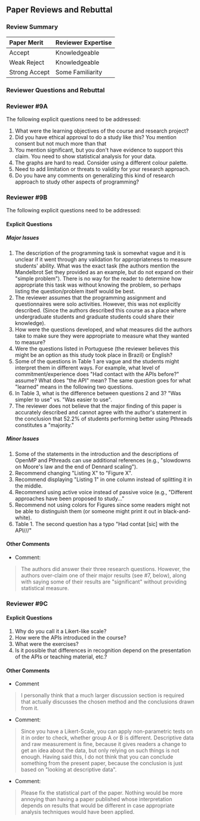 ## Paper Reviews and Rebuttal

### Review Summary

| Paper Merit   | Reviewer Expertise |
| :------------ | :----------------- |
| Accept        | Knowledgeable      |
| Weak Reject   | Knowledgeable      |
| Strong Accept | Some Familiarity   |

### Reviewer Questions and Rebuttal

### Reviewer #9A

The following explicit questions need to be addressed:

1. What were the learning objectives of the course and research project?
2. Did you have ethical approval to do a study like this? You mention consent
   but not much more than that
3. You mention significant, but you don't have evidence to support this claim.
   You need to show statistical analysis for your data.
4. The graphs are hard to read. Consider using a different colour palette.
5. Need to add limitation or threats to validity for your research approach.
6. Do you have any comments on generalizing this kind of research approach to
   study other aspects of programming?

### Reviewer #9B

The following explicit questions need to be addressed:

#### Explicit Questions

##### Major Issues

1. The description of the programming task is somewhat vague and it is unclear
   if it went through any validation for appropriateness to measure students'
   ability. What was the exact task (the authors mention the Mandelbrot Set
   they provided as an example, but do not expand on their "simple problem").
   There is no way for the reader to determine how appropriate this task was
   without knowing the problem, so perhaps listing the question/problem itself
   would be best.
2. The reviewer assumes that the programming assignment and questionnaires were
   solo activities. However, this was not explicitly described. (Since the
   authors described this course as a place where undergraduate students and
   graduate students could share their knowledge).
3. How were the questions developed, and what measures did the authors take to
   make sure they were appropriate to measure what they wanted to measure?
4. Were the questions listed in Portuguese (the reviewer believes this might be
   an option as this study took place in Brazil) or English?
5. Some of the questions in Table 1 are vague and the students might interpret
   them in different ways. For example, what level of commitment/experience
   does "Had contact with the APIs before?" assume? What does "the API" mean?
   The same question goes for what "learned" means in the following two
   questions.
6. In Table 3, what is the difference between questions 2 and 3? "Was simpler
   to use" vs. "Was easier to use".
7. The reviewer does not believe that the major finding of this paper is
   accurately described and cannot agree with the author's statement in the
   conclusion that 52.2% of students performing better using Pthreads
   constitutes a "majority."

##### Minor Issues

1. Some of the statements in the introduction and the descriptions of OpenMP
   and Pthreads can use additional references (e.g., "slowdowns on Moore's law
   and the end of Dennard scaling").
2. Recommend changing "Listing X" to "Figure X".
3. Recommend displaying "Listing 1" in one column instead of splitting it in
   the middle.
4. Recommend using active voice instead of passive voice (e.g., "Different
   approaches have been proposed to study..."
5. Recommend not using colors for Figures since some readers might not be able
   to distinguish them (or someone might print it out in black-and-white).
6. Table 1. The second question has a typo "Had contat [sic] with the API///"

#### Other Comments

- Comment:
> The authors did answer their three research questions. However, the authors
> over-claim one of their major results (see #7, below), along with saying some
> of their results are "significant" without providing statistical measure.

### Reviewer #9C

#### Explicit Questions

1. Why do you call it a Likert-like scale?
2. How were the APIs introduced in the course?
3. What were the exercises?
4. Is it possible that differences in recognition depend on the presentation of
   the APIs or teaching material, etc.?

#### Other Comments

- Comment
> I personally think that a much larger discussion section is required that
> actually discusses the chosen method and the conclusions drawn from it.

- Comment:
> Since you have a Likert-Scale, you can apply non-parametric tests on it in
> order to check, whether group A or B is different. Descriptive data and raw
> measurement is fine, because it gives readers a change to get an idea about
> the data, but only relying on such things is not enough. Having said this, I
> do not think that you can conclude something from the present paper, because
> the conclusion is just based on "looking at descriptive data".

- Comment:
> Please fix the statistical part of the paper. Nothing would be more annoying
> than having a paper published whose interpretation depends on results that
> would be different in case appropriate analysis techniques would have been
> applied.
